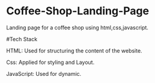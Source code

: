 # Coffee-Shop-Landing-Page
Landing page for a coffee shop using html,css,javascript.

#Tech Stack


HTML: Used for structuring the content of the website.

Css: Applied for styling and Layout.

JavaScript: Used for dynamic.
